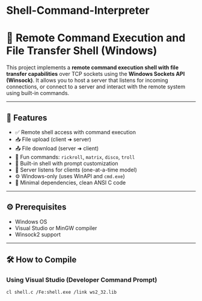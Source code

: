 # Shell-Command-Interpreter
# 🔐 Remote Command Execution and File Transfer Shell (Windows)

This project implements a **remote command execution shell with file transfer capabilities** over TCP sockets using the **Windows Sockets API (Winsock)**. It allows you to host a server that listens for incoming connections, or connect to a server and interact with the remote system using built-in commands.

---

## 🚀 Features

- ✅ Remote shell access with command execution  
- 📥 File upload (client ➜ server)  
- 📤 File download (server ➜ client)  
- 🎨 Fun commands: `rickroll`, `matrix`, `disco`, `troll`  
- 🧠 Built-in shell with prompt customization  
- 🔄 Server listens for clients (one-at-a-time model)  
- ⚙️ Windows-only (uses WinAPI and `cmd.exe`)  
- 🧱 Minimal dependencies, clean ANSI C code  

---

## ⚙️ Prerequisites

- Windows OS  
- Visual Studio or MinGW compiler  
- Winsock2 support  

---

## 🛠️ How to Compile

### Using Visual Studio (Developer Command Prompt)

```bash
cl shell.c /Fe:shell.exe /link ws2_32.lib
